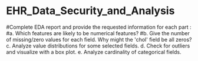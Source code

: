 # EHR_Data_Security_and_Analysis

#Complete EDA report and provide the requested information for each part :
#a. Which features are likely to be numerical features?
#b. Give the number of missing/zero values for each field.
Why might the 'chol' field be all zeros?
c. Analyze value distributions for some selected fields.
d. Check for outliers and visualize with a box plot.
e. Analyze cardinality of categorical fields.
